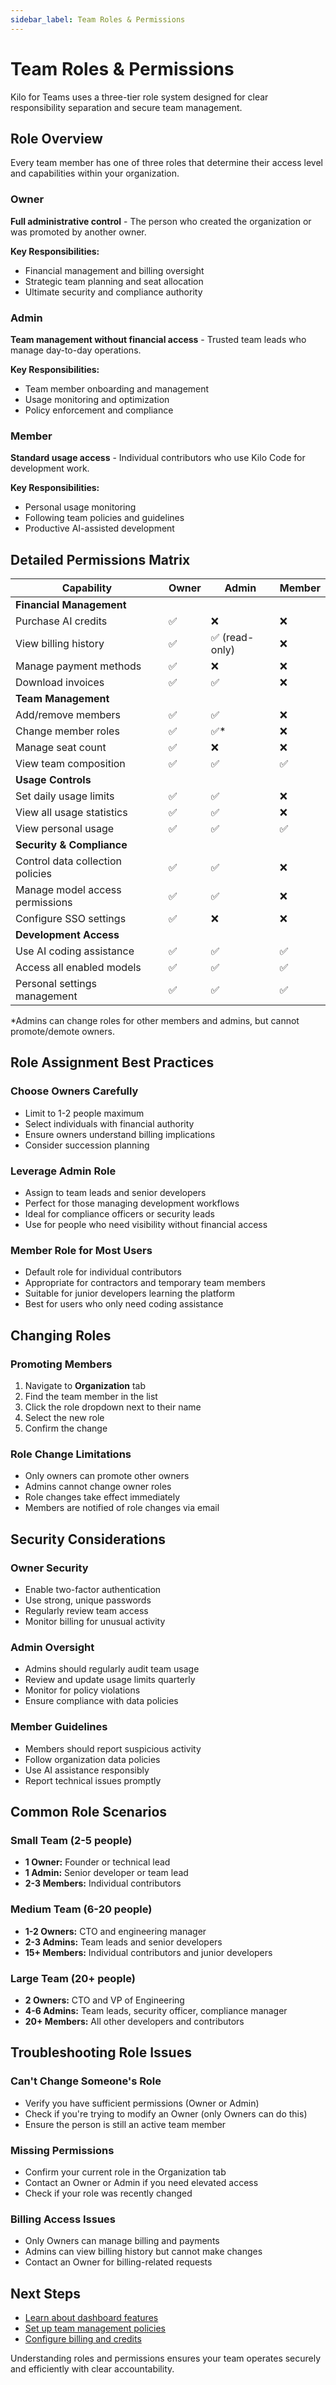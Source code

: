 ```yaml
---
sidebar_label: Team Roles & Permissions
---
```


# Team Roles & Permissions

Kilo for Teams uses a three-tier role system designed for clear responsibility separation and secure team management.

## Role Overview

Every team member has one of three roles that determine their access level and capabilities within your organization.

### Owner

**Full administrative control** - The person who created the organization or was promoted by another owner.

**Key Responsibilities:**

- Financial management and billing oversight
- Strategic team planning and seat allocation
- Ultimate security and compliance authority

### Admin

**Team management without financial access** - Trusted team leads who manage day-to-day operations.

**Key Responsibilities:**

- Team member onboarding and management
- Usage monitoring and optimization
- Policy enforcement and compliance

### Member

**Standard usage access** - Individual contributors who use Kilo Code for development work.

**Key Responsibilities:**

- Personal usage monitoring
- Following team policies and guidelines
- Productive AI-assisted development

## Detailed Permissions Matrix

| Capability                       | Owner | Admin          | Member |
| -------------------------------- | ----- | -------------- | ------ |
| **Financial Management**         |
| Purchase AI credits              | ✅    | ❌             | ❌     |
| View billing history             | ✅    | ✅ (read-only) | ❌     |
| Manage payment methods           | ✅    | ❌             | ❌     |
| Download invoices                | ✅    | ✅             | ❌     |
| **Team Management**              |
| Add/remove members               | ✅    | ✅             | ❌     |
| Change member roles              | ✅    | ✅\*           | ❌     |
| Manage seat count                | ✅    | ❌             | ❌     |
| View team composition            | ✅    | ✅             | ✅     |
| **Usage Controls**               |
| Set daily usage limits           | ✅    | ✅             | ❌     |
| View all usage statistics        | ✅    | ✅             | ❌     |
| View personal usage              | ✅    | ✅             | ✅     |
| **Security & Compliance**        |
| Control data collection policies | ✅    | ✅             | ❌     |
| Manage model access permissions  | ✅    | ✅             | ❌     |
| Configure SSO settings           | ✅    | ❌             | ❌     |
| **Development Access**           |
| Use AI coding assistance         | ✅    | ✅             | ✅     |
| Access all enabled models        | ✅    | ✅             | ✅     |
| Personal settings management     | ✅    | ✅             | ✅     |

\*Admins can change roles for other members and admins, but cannot promote/demote owners.

## Role Assignment Best Practices

### Choose Owners Carefully

- Limit to 1-2 people maximum
- Select individuals with financial authority
- Ensure owners understand billing implications
- Consider succession planning

### Leverage Admin Role

- Assign to team leads and senior developers
- Perfect for those managing development workflows
- Ideal for compliance officers or security leads
- Use for people who need visibility without financial access

### Member Role for Most Users

- Default role for individual contributors
- Appropriate for contractors and temporary team members
- Suitable for junior developers learning the platform
- Best for users who only need coding assistance

## Changing Roles

### Promoting Members

1. Navigate to **Organization** tab
2. Find the team member in the list
3. Click the role dropdown next to their name
4. Select the new role
5. Confirm the change

### Role Change Limitations

- Only owners can promote other owners
- Admins cannot change owner roles
- Role changes take effect immediately
- Members are notified of role changes via email

## Security Considerations

### Owner Security

- Enable two-factor authentication
- Use strong, unique passwords
- Regularly review team access
- Monitor billing for unusual activity

### Admin Oversight

- Admins should regularly audit team usage
- Review and update usage limits quarterly
- Monitor for policy violations
- Ensure compliance with data policies

### Member Guidelines

- Members should report suspicious activity
- Follow organization data policies
- Use AI assistance responsibly
- Report technical issues promptly

## Common Role Scenarios

### Small Team (2-5 people)

- **1 Owner:** Founder or technical lead
- **1 Admin:** Senior developer or team lead
- **2-3 Members:** Individual contributors

### Medium Team (6-20 people)

- **1-2 Owners:** CTO and engineering manager
- **2-3 Admins:** Team leads and senior developers
- **15+ Members:** Individual contributors and junior developers

### Large Team (20+ people)

- **2 Owners:** CTO and VP of Engineering
- **4-6 Admins:** Team leads, security officer, compliance manager
- **20+ Members:** All other developers and contributors

## Troubleshooting Role Issues

### Can't Change Someone's Role

- Verify you have sufficient permissions (Owner or Admin)
- Check if you're trying to modify an Owner (only Owners can do this)
- Ensure the person is still an active team member

### Missing Permissions

- Confirm your current role in the Organization tab
- Contact an Owner or Admin if you need elevated access
- Check if your role was recently changed

### Billing Access Issues

- Only Owners can manage billing and payments
- Admins can view billing history but cannot make changes
- Contact an Owner for billing-related requests

## Next Steps

- [Learn about dashboard features](/teams/dashboard)
- [Set up team management policies](/teams/team-management)
- [Configure billing and credits](/teams/billing)

Understanding roles and permissions ensures your team operates securely and efficiently with clear accountability.
